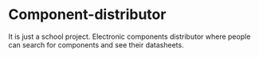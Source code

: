 Component-distributor
=====================

It is just a school project. Electronic components distributor where people can search for components and see their datasheets.
